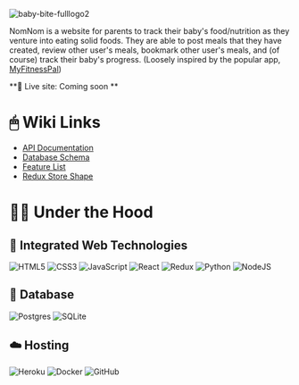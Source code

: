 ![baby-bite-fulllogo2](https://user-images.githubusercontent.com/102837663/197651218-1b6c81d7-a507-4c89-bdd2-6b9a6e92c53d.png)

NomNom is a website for parents to track their baby's food/nutrition as they venture into eating solid foods. They are able to post meals that they have created, review other user's meals, bookmark other user's meals, and (of course) track their baby's progress. (Loosely inspired by the popular app, [MyFitnessPal](https://www.myfitnesspal.com))

**🚀 Live site: Coming soon **

# 🖱 Wiki Links
* [API Documentation](https://github.com/MacFlyOSX/nomNom/wiki/API-Documentation)
* [Database Schema](https://github.com/MacFlyOSX/nomNom/wiki/Database-Schema)
* [Feature List](https://github.com/MacFlyOSX/nomNom/wiki/Feature-List)
* [Redux Store Shape](https://github.com/MacFlyOSX/nomNom/wiki/Redux-Store-Shape)

# 🧑‍💻 Under the Hood

## 🤖 Integrated Web Technologies
![HTML5](https://img.shields.io/badge/html5-%23E34F26.svg?style=for-the-badge&logo=html5&logoColor=white)
![CSS3](https://img.shields.io/badge/css3-%231572B6.svg?style=for-the-badge&logo=css3&logoColor=white)
![JavaScript](https://img.shields.io/badge/javascript-%23323330.svg?style=for-the-badge&logo=javascript&logoColor=%23F7DF1E)
![React](https://img.shields.io/badge/react-%2320232a.svg?style=for-the-badge&logo=react&logoColor=%2361DAFB)
![Redux](https://img.shields.io/badge/redux-%23593d88.svg?style=for-the-badge&logo=redux&logoColor=white)
![Python](https://img.shields.io/badge/python-3670A0?style=for-the-badge&logo=python&logoColor=ffdd54)
![NodeJS](https://img.shields.io/badge/node.js-6DA55F?style=for-the-badge&logo=node.js&logoColor=white)

## 💾 Database
![Postgres](https://img.shields.io/badge/postgres-%23316192.svg?style=for-the-badge&logo=postgresql&logoColor=white) 
![SQLite](https://img.shields.io/badge/sqlite-%2307405e.svg?style=for-the-badge&logo=sqlite&logoColor=white)

## ☁️ Hosting
![Heroku](https://img.shields.io/badge/heroku-%23430098.svg?style=for-the-badge&logo=heroku&logoColor=white)
![Docker](https://img.shields.io/badge/docker-%230db7ed.svg?style=for-the-badge&logo=docker&logoColor=white)
![GitHub](https://img.shields.io/badge/github-%23121011.svg?style=for-the-badge&logo=github&logoColor=white)
